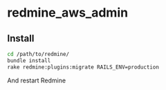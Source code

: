 # redmine_aws_admin

## Install

```bash
cd /path/to/redmine/
bundle install
rake redmine:plugins:migrate RAILS_ENV=production
```
And restart Redmine